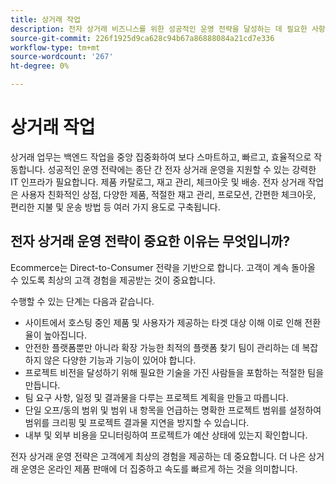 ```yaml
---
title: 상거래 작업
description: 전자 상거래 비즈니스를 위한 성공적인 운영 전략을 달성하는 데 필요한 사항을 알아봅니다.
source-git-commit: 226f1925d9ca628c94b67a86888084a21cd7e336
workflow-type: tm+mt
source-wordcount: '267'
ht-degree: 0%

---
```



# 상거래 작업

상거래 업무는 백엔드 작업을 중앙 집중화하여 보다 스마트하고, 빠르고, 효율적으로 작동합니다. 성공적인 운영 전략에는 종단 간 전자 상거래 운영을 지원할 수 있는 강력한 IT 인프라가 필요합니다. 제품 카탈로그, 재고 관리, 체크아웃 및 배송. 전자 상거래 작업은 사용자 친화적인 상점, 다양한 제품, 적절한 재고 관리, 프로모션, 간편한 체크아웃, 편리한 지불 및 운송 방법 등 여러 가지 용도로 구축됩니다.

## 전자 상거래 운영 전략이 중요한 이유는 무엇입니까?

Ecommerce는 Direct-to-Consumer 전략을 기반으로 합니다. 고객이 계속 돌아올 수 있도록 최상의 고객 경험을 제공받는 것이 중요합니다.

수행할 수 있는 단계는 다음과 같습니다.

- 사이트에서 호스팅 중인 제품 및 사용자가 제공하는 타겟 대상 이해 이로 인해 전환율이 높아집니다.
- 안전한 플랫폼뿐만 아니라 확장 가능한 최적의 플랫폼 찾기 팀이 관리하는 데 복잡하지 않은 다양한 기능과 기능이 있어야 합니다.
- 프로젝트 비전을 달성하기 위해 필요한 기술을 가진 사람들을 포함하는 적절한 팀을 만듭니다.
- 팀 요구 사항, 일정 및 결과물을 다루는 프로젝트 계획을 만들고 따릅니다.
- 단일 오프/동의 범위 및 범위 내 항목을 언급하는 명확한 프로젝트 범위를 설정하여 범위를 크리핑 및 프로젝트 결과물 지연을 방지할 수 있습니다.
- 내부 및 외부 비용을 모니터링하여 프로젝트가 예산 상태에 있는지 확인합니다.

전자 상거래 운영 전략은 고객에게 최상의 경험을 제공하는 데 중요합니다. 더 나은 상거래 운영은 온라인 제품 판매에 더 집중하고 속도를 빠르게 하는 것을 의미합니다.
